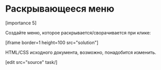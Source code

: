 # Раскрывающееся меню

[importance 5]

Создайте меню, которое раскрывается/сворачивается при клике:

[iframe border=1 height=100 src="solution"]

HTML/CSS исходного документа, возможно, понадобится изменить.

[edit src="source" task/]